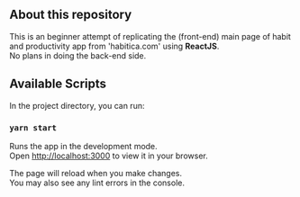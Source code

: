 ## About this repository

This is an beginner attempt of replicating the (front-end) main page of habit and productivity app from 'habitica.com' using **ReactJS**.\
No plans in doing the back-end side.

## Available Scripts

In the project directory, you can run:

### `yarn start`

Runs the app in the development mode.\
Open [http://localhost:3000](http://localhost:3000) to view it in your browser.

The page will reload when you make changes.\
You may also see any lint errors in the console.
